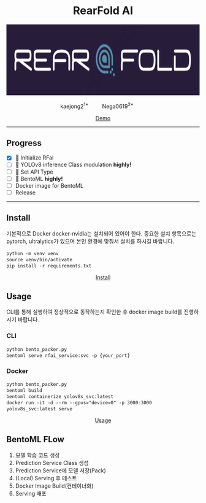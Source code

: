 <h1 align="center">RearFold AI</h1>

<p align="center">
  <img src="assets/Logo.png" alt="text" width="number" height="185px" width="800px"/>
</p>

<p align="center">
    kaejong2</a><sup>1*</sup> &emsp;&emsp;
    Nega0619</a><sup>2*</sup> &emsp;&emsp;
</p>

<p align="center">
    <a href="https://github.com/snuailab-biz/ison-dev">Demo</a>
</p>

---

## Progress
- [x] 📣 Initialize RFai
- [ ] 📣 YOLOv8 inference Class modulation **highly!**
- [ ] 📣 Set API Type
- [ ] 📣 BentoML **highly!**
- [ ] Docker image for BentoML
- [ ] Release

---
## Install
기본적으로 Docker docker-nvidia는 설치되어 있어야 한다.
중요한 설치 항목으로는 pytorch, ultralytics가 있으며 본인 환경에 맞춰서 설치를 하시길 바랍니다.
```
python -m venv venv
source venv/bin/activate
pip install -r requirements.txt
```
<p align="center">
    <a href="https://github.com/snuailab-biz/ison-dev/blob/main/docs/environment.md">Install</a>
</p>

## Usage
CLI를 통해 실행하여 정상적으로 동작하는지 확인한 후 docker image build를 진행하시기 바랍니다.
### CLI
```
python bento_packer.py
bentoml serve rfai_service:svc -p {your_port}
```


### Docker
```
python bento_packer.py
bentoml build
bentoml containerize yolov8s_svc:latest
docker run -it -d --rm --gpus="device=0" -p 3000:3000 yolov8s_svc:latest serve
```
<p align="center">
    <a href="https://github.com/snuailab-biz/ison-dev/blob/main/docs/excutable_guide.md">Usage</a>
</p>

## BentoML FLow
1. 모델 학습 코드 생성
2. Prediction Service Class 생성
3. Prediction Service에 모델 저장(Pack)
4. (Local) Serving 후 테스트
5. Docker Image Build(컨테이너화)
6. Serving 배포
